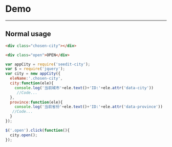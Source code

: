 # Demo

---

## Normal usage


````html
<div class="chosen-city"></div>
````


````html
<div class="open">OPEN</div>

````


````javascript
var appCity = require('seedit-city');
var $ = require('jquery');
var city = new appCity({
  eleName:'.chosen-city',
  city:function(ele){
    console.log('当前城市'+ele.text()+'ID:'+ele.attr('data-city'))
     //Code...
  },
  province:function(ele){
    console.log('当前省份'+ele.text()+'ID:'+ele.attr('data-province'))
   //Code...
  }
});

$('.open').click(function(){
  city.open();
});

````


